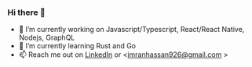 ### Hi there 👋



- 🔭 I’m currently working on Javascript/Typescript, React/React Native, Nodejs, GraphQL
- 🌱 I’m currently learning Rust and Go
- 📫 Reach me out on [LinkedIn](https://www.linkedin.com/in/imran-hassan-342704165/) or <imranhassan926@gmail.com >
<!--
- 👯 I’m looking to collaborate on ...
- 🤔 I’m looking for help with ...
- 💬 Ask me about ...
- 📫 How to reach me: ...
- 😄 Pronouns: ...
- ⚡ Fun fact: ...
-->
